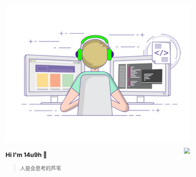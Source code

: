 <p align="center">
  <img align="center" src="https://raw.githubusercontent.com/14u9h/14u9h/main/developer.gif"/>
</p>
<p>
<img align="right" src="https://github-readme-stats.vercel.app/api?username=14u9h&show_icons=true&icon_color=805AD5&text_color=718096&bg_color=ffffff&hide_title=true" />
</p>



### Hi I'm 14u9h 👋

> 人是会思考的芦苇


<!--
**14u9h/14u9h** is a ✨ _special_ ✨ repository because its `README.md` (this file) appears on your GitHub profile.

Here are some ideas to get you started:

- 🔭 I’m currently working on ...
- 🌱 I’m currently learning ...
- 👯 I’m looking to collaborate on ...
- 🤔 I’m looking for help with ...
- 💬 Ask me about ...
- 📫 How to reach me: ...
- 😄 Pronouns: ...
- ⚡ Fun fact: ...
-->
